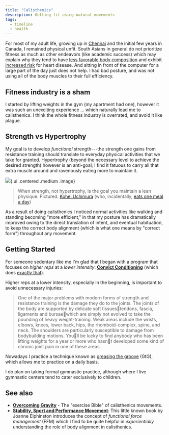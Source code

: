```yaml
---
title: "Calisthenics"
description: Getting fit using natural movements
tags:
  - timeline
  - health
---
```


For most of my adult life, growing up in
[Chennai](https://en.wikipedia.org/wiki/Chennai) and the initial few years in
Canada, I remained physical unfit. South Asians in general do not prioritize
fitness as much as other endeavors \(like academic success\) which may explain
why they tend to have [less favorable body
composition](https://www.ncbi.nlm.nih.gov/pmc/articles/PMC4821815/) and exhibit
[increased risk](https://www.masalastudy.org) for heart disease. And sitting in
front of the computer for a large part of the day just does not help. I had bad
posture, and was not using all of the body muscles to their full efficiency.

## Fitness industry is a sham

I started by lifting weights in the gym \(my apartment had one\), however it was
such an unexciting experience ... which naturally lead me to calisthenics. I
think the whole fitness industry is overrated, and avoid it like plague.

## Strength vs Hypertrophy

My goal is to develop _functional_ strength---the strength one gains from
resistance training should translate to everyday physical activities that we
take for granted. Hypertrophy \(beyond the necessary level to achieve the
desired strength\) however is an anti-goal; I find it fatuous to carry all that
extra muscle around and ravenously eating more to maintain it.

![](https://pbs.twimg.com/media/DGW0-_bV0AA0eRS?format=jpg&name=small){.ui  .centered .medium .image}
> When strength, not hypertrophy, is the goal you maintain a lean physique.
Pictured: [Kohei
Uchimura](https://twitter.com/kohei198913/status/893319108502016000) (who,
incidentally, [eats one meal a day](https://www.youtube.com/watch?v=JKXOBxcNF3E))

As a result of doing calisthenics I noticed normal activities like walking and
standing becoming "more efficient," in that my posture has dramatically improved
owing to the direct translation of intent, and eventual habituation, to keep the
correct body alignment \(which is what one means by "correct form"\) throughout
any movement.

## Getting Started

For someone sedentary like me I'm glad that I began with a program that focuses
on _higher reps_ at a _lower intensity_: [**Convict
Conditioning**](https://www.amazon.com/gp/customer-reviews/R2G0WUH73YBFYE)
\(which does [exactly
that](https://old.reddit.com/r/bodyweightfitness/comments/atv610/im_surprised_this_is_not_featured_in_the_rr/#form-t1_eh405onmus)\).

Higher reps at a lower intensity, especially in the beginning, is important to
avoid unnecessary injuries:

> One of the major problems with modern forms of strength and resistance training is the damage they do to the joints. The joints of the body are supported by delicate soft tissuestendons, fascia, ligaments and bursaewhich are simply not evolved to take the pounding of heavy weight-training. Weak areas include the wrists, elbows, knees, lower back, hips, the rhomboid-complex, spine, and neck. The shoulders are particularly susceptible to damage from bodybuilding motions. Youll be lucky to find anybody who has been lifting weights for a year or more who hasnt developed some kind of chronic joint pain in one of these areas.

Nowadays I practice a technique known as [greasing the
groove](https://sealgrinderpt.com/blog/navy-seal-workout/pavels-grease-the-groove-gtg.html/)
\(GtG\), which allows me to practice on a daily basis.

I do plan on taking formal gymnastic practice, although where I live gymnastic
centers tend to cater exclusively to children.

## See also

* [**Overcoming Gravity**](http://stevenlow.org/overcoming-gravity/) - The
  "exercise Bible" of calisthenics movements.
* [**Stability, Sport and Performance
  Movement**](http://www.jemsmovement.com/product/stability-sport-performance-movement-practical-biomechanics-systematic-training-movement-efficacy-injury-prevention/):
  This little known book by Joanne Elphinston introduces the concept of
  _functional force management_ \(FFM\) which I find to be quite helpful in
  _experientially_ understanding the role of body alignment in calisthenics.



